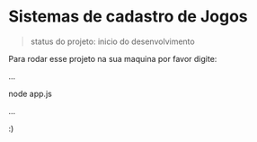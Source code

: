 <h1>Sistemas de cadastro de Jogos</h1>

> status do projeto: inicio do desenvolvimento

Para rodar esse projeto na sua maquina por favor digite:

...

node app.js

...

:)
